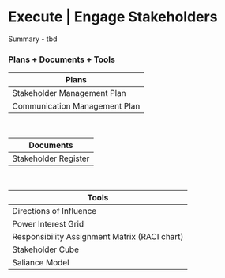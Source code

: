 # Execute | Engage Stakeholders

Summary - tbd

### Plans + Documents + Tools

| Plans                         |
| ----------------------------- |
| Stakeholder Management Plan   |
| Communication Management Plan |

<br>

| Documents            |
| -------------------- |
| Stakeholder Register |

<br>

| Tools                                         |
| --------------------------------------------- |
| Directions of Influence                       |
| Power Interest Grid                           |
| Responsibility Assignment Matrix (RACI chart) |
| Stakeholder Cube                              |
| Saliance Model                                |

